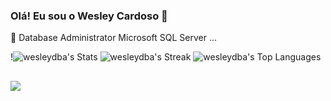### Olá! Eu sou o Wesley Cardoso 👋

<!--
**wesleydba/wesleydba** is a ✨ _special_ ✨ repository because its `README.md` (this file) appears on your GitHub profile.

Here are some ideas to get you started:
- 🌱 I’m currently learning ...
- 👯 I’m looking to collaborate on ...
- 🤔 I’m looking for help with ...
- 📫 How to reach me: ...
- 😄 Pronouns: ...
- ⚡ Fun fact: ...
- 💬 Contate-me no e-mail : dbawesley@gmail.com
-->

 🔭 Database Administrator Microsoft SQL Server ...


!![wesleydba's Stats](https://github-readme-stats.vercel.app/api?username=wesleydba&theme=vue-dark&show_icons=true&hide_border=true&count_private=true)
![wesleydba's Streak](https://github-readme-streak-stats.herokuapp.com/?user=wesleydba&theme=vue-dark&hide_border=true)
![wesleydba's Top Languages](https://github-readme-stats.vercel.app/api/top-langs/?username=wesleydba&theme=vue-dark&show_icons=true&hide_border=true&layout=compact)

##

<div>
  <!--Abaixo para adicionar os icones , site dev.to -->
  <a href="https://www.linkedin.com/in/wesleyalmeidacardoso/" target="_blank"><img src="https://img.shields.io/badge/-LinkedIn-%230077B5?style=for-the-badge&logo=linkedin&logoColor=white" target="_blank"></a>   
</div>
